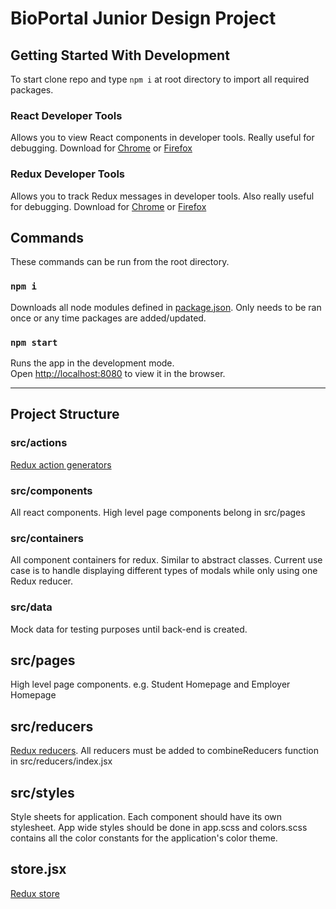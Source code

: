 BioPortal Junior Design Project
========

## Getting Started With Development
To start clone repo and type `npm i` at root directory to import all required
packages.

### React Developer Tools
Allows you to view React components in developer tools. Really useful for
debugging. Download for [Chrome](https://chrome.google.com/webstore/detail/react-developer-tools/fmkadmapgofadopljbjfkapdkoienihi) or [Firefox](https://addons.mozilla.org/en-US/firefox/addon/react-devtools/)

### Redux Developer Tools
Allows you to track Redux messages in developer tools. Also really useful for
debugging. Download for
[Chrome](https://chrome.google.com/webstore/detail/redux-devtools/lmhkpmbekcpmknklioeibfkpmmfibljd?hl=en) or [Firefox](https://addons.mozilla.org/en-US/firefox/addon/remotedev/)

## Commands

These commands can be run from the root directory.

### `npm i`
Downloads all node modules defined in
[package.json](https://github.gatech.edu/mfraschilla3/BioPortal/blob/master/package.json).
Only needs to be ran once or any time packages are added/updated.

### `npm start`

Runs the app in the development mode.<br>
Open [http://localhost:8080](http://localhost:8080) to view it in the browser.

---
## Project Structure

### src/actions

[Redux action generators](https://redux.js.org/basics/actions#action-creators)

### src/components

All react components. High level page components belong in src/pages

### src/containers

All component containers for redux. Similar to abstract classes. Current use
case is to handle displaying different types of modals while only using one
Redux reducer.

### src/data

Mock data for testing purposes until back-end is created.

## src/pages

High level page components. e.g. Student Homepage and Employer Homepage

## src/reducers
[Redux reducers](https://redux.js.org/basics/reducers). All reducers must be
added to combineReducers function in src/reducers/index.jsx 

## src/styles
Style sheets for application. Each component should have its own stylesheet.
App wide styles should be done in app.scss and colors.scss contains all the
color constants for the application's color theme.

## store.jsx
[Redux store](https://redux.js.org/basics/store)


